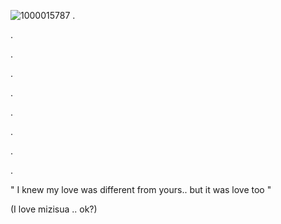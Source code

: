 ![1000015787](https://github.com/user-attachments/assets/7230da48-ab3b-46f4-a302-d77b824d70e7)
.


.

.

.

.

.

.

.

.

 

" I knew my love was different from yours.. but it was love too "


(I love mizisua .. ok?)
